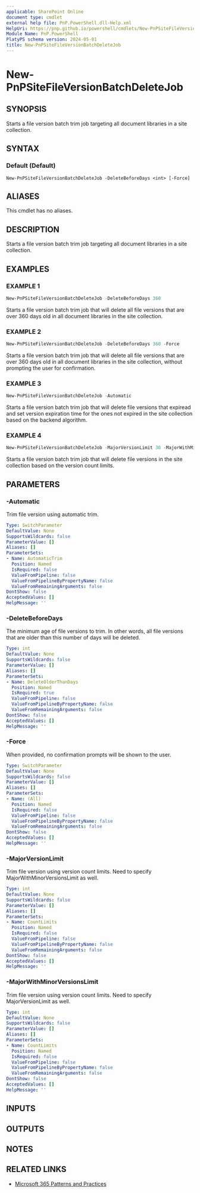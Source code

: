 ```yaml
---
applicable: SharePoint Online
document type: cmdlet
external help file: PnP.PowerShell.dll-Help.xml
HelpUri: https://pnp.github.io/powershell/cmdlets/New-PnPSiteFileVersionBatchDeleteJob.html
Module Name: PnP.PowerShell
PlatyPS schema version: 2024-05-01
title: New-PnPSiteFileVersionBatchDeleteJob
---
```


# New-PnPSiteFileVersionBatchDeleteJob

## SYNOPSIS

Starts a file version batch trim job targeting all document libraries in a site collection.

## SYNTAX

### Default (Default)

```
New-PnPSiteFileVersionBatchDeleteJob -DeleteBeforeDays <int> [-Force]
```

## ALIASES

This cmdlet has no aliases.

## DESCRIPTION

Starts a file version batch trim job targeting all document libraries in a site collection.

## EXAMPLES

### EXAMPLE 1

```powershell
New-PnPSiteFileVersionBatchDeleteJob -DeleteBeforeDays 360
```

Starts a file version batch trim job that will delete all file versions that are over 360 days old in all document libraries in the site collection.

### EXAMPLE 2

```powershell
New-PnPSiteFileVersionBatchDeleteJob -DeleteBeforeDays 360 -Force
```

Starts a file version batch trim job that will delete all file versions that are over 360 days old in all document libraries in the site collection, without prompting the user for confirmation.

### EXAMPLE 3

```powershell
New-PnPSiteFileVersionBatchDeleteJob -Automatic
```

Starts a file version batch trim job that will delete file versions that expiread and set version expiration time for the ones not expired in the site collection based on the backend algorithm.

### EXAMPLE 4

```powershell
New-PnPSiteFileVersionBatchDeleteJob -MajorVersionLimit 30 -MajorWithMinorVersionsLimit 10
```

Starts a file version batch trim job that will delete file versions in the site collection based on the version count limits.

## PARAMETERS

### -Automatic

Trim file version using automatic trim.

```yaml
Type: SwitchParameter
DefaultValue: None
SupportsWildcards: false
ParameterValue: []
Aliases: []
ParameterSets:
- Name: AutomaticTrim
  Position: Named
  IsRequired: false
  ValueFromPipeline: false
  ValueFromPipelineByPropertyName: false
  ValueFromRemainingArguments: false
DontShow: false
AcceptedValues: []
HelpMessage: ''
```

### -DeleteBeforeDays

The minimum age of file versions to trim. In other words, all file versions that are older than this number of days will be deleted.

```yaml
Type: int
DefaultValue: None
SupportsWildcards: false
ParameterValue: []
Aliases: []
ParameterSets:
- Name: DeleteOlderThanDays
  Position: Named
  IsRequired: true
  ValueFromPipeline: false
  ValueFromPipelineByPropertyName: false
  ValueFromRemainingArguments: false
DontShow: false
AcceptedValues: []
HelpMessage: ''
```

### -Force

When provided, no confirmation prompts will be shown to the user.

```yaml
Type: SwitchParameter
DefaultValue: None
SupportsWildcards: false
ParameterValue: []
Aliases: []
ParameterSets:
- Name: (All)
  Position: Named
  IsRequired: false
  ValueFromPipeline: false
  ValueFromPipelineByPropertyName: false
  ValueFromRemainingArguments: false
DontShow: false
AcceptedValues: []
HelpMessage: ''
```

### -MajorVersionLimit

Trim file version using version count limits. Need to specify MajorWithMinorVersionsLimit as well.

```yaml
Type: int
DefaultValue: None
SupportsWildcards: false
ParameterValue: []
Aliases: []
ParameterSets:
- Name: CountLimits
  Position: Named
  IsRequired: false
  ValueFromPipeline: false
  ValueFromPipelineByPropertyName: false
  ValueFromRemainingArguments: false
DontShow: false
AcceptedValues: []
HelpMessage: ''
```

### -MajorWithMinorVersionsLimit

Trim file version using version count limits. Need to specify MajorVersionLimit as well.

```yaml
Type: int
DefaultValue: None
SupportsWildcards: false
ParameterValue: []
Aliases: []
ParameterSets:
- Name: CountLimits
  Position: Named
  IsRequired: false
  ValueFromPipeline: false
  ValueFromPipelineByPropertyName: false
  ValueFromRemainingArguments: false
DontShow: false
AcceptedValues: []
HelpMessage: ''
```

## INPUTS

## OUTPUTS

## NOTES

## RELATED LINKS

- [Microsoft 365 Patterns and Practices](https://aka.ms/m365pnp)
